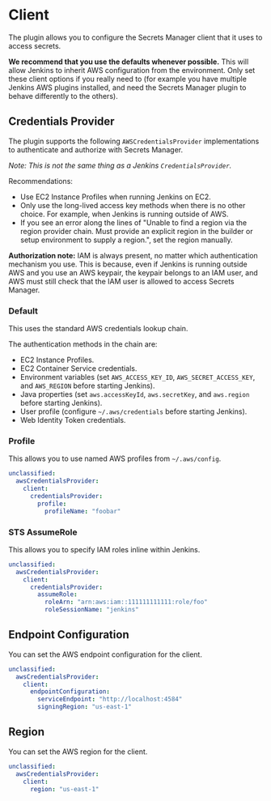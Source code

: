 # Client

The plugin allows you to configure the Secrets Manager client that it uses to access secrets.

**We recommend that you use the defaults whenever possible.** This will allow Jenkins to inherit AWS configuration from the environment. Only set these client options if you really need to (for example you have multiple Jenkins AWS plugins installed, and need the Secrets Manager plugin to behave differently to the others).

## Credentials Provider

The plugin supports the following `AWSCredentialsProvider` implementations to authenticate and authorize with Secrets Manager.

*Note: This is not the same thing as a Jenkins `CredentialsProvider`.*

Recommendations:

- Use EC2 Instance Profiles when running Jenkins on EC2.
- Only use the long-lived access key methods when there is no other choice. For example, when Jenkins is running outside of AWS.
- If you see an error along the lines of "Unable to find a region via the region provider chain. Must provide an explicit region in the builder or setup environment to supply a region.", set the region manually.

**Authorization note:** IAM is always present, no matter which authentication mechanism you use. This is because, even if Jenkins is running outside AWS and you use an AWS keypair, the keypair belongs to an IAM user, and AWS must still check that the IAM user is allowed to access Secrets Manager.

### Default

This uses the standard AWS credentials lookup chain.

The authentication methods in the chain are:

- EC2 Instance Profiles.
- EC2 Container Service credentials.
- Environment variables (set `AWS_ACCESS_KEY_ID`, `AWS_SECRET_ACCESS_KEY`, and `AWS_REGION` before starting Jenkins).
- Java properties (set `aws.accessKeyId`, `aws.secretKey`, and `aws.region` before starting Jenkins).
- User profile (configure `~/.aws/credentials` before starting Jenkins).
- Web Identity Token credentials.

### Profile

This allows you to use named AWS profiles from `~/.aws/config`.

```yaml
unclassified:
  awsCredentialsProvider:
    client:
      credentialsProvider:
        profile:
          profileName: "foobar"
```

### STS AssumeRole

This allows you to specify IAM roles inline within Jenkins.

```yaml
unclassified:
  awsCredentialsProvider:
    client:
      credentialsProvider:
        assumeRole:
          roleArn: "arn:aws:iam::111111111111:role/foo"
          roleSessionName: "jenkins"
```

## Endpoint Configuration

You can set the AWS endpoint configuration for the client.

```yaml
unclassified:
  awsCredentialsProvider:
    client:
      endpointConfiguration:
        serviceEndpoint: "http://localhost:4584"
        signingRegion: "us-east-1"
```

## Region

You can set the AWS region for the client.

```yaml
unclassified:
  awsCredentialsProvider:
    client:
      region: "us-east-1"
```
